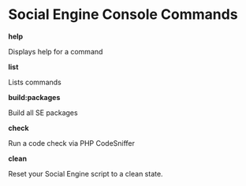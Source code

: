 # Social Engine Console Commands

**help**

Displays help for a command


**list**

Lists commands


**build:packages**

Build all SE packages


**check**

Run a code check via PHP CodeSniffer


**clean**

Reset your Social Engine script to a clean state.



